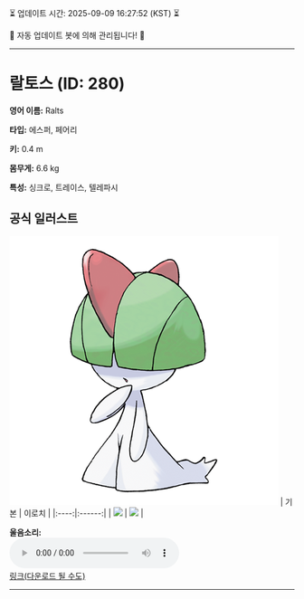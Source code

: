 
⏳ 업데이트 시간: 2025-09-09 16:27:52 (KST) ⏳

🤖 자동 업데이트 봇에 의해 관리됩니다! 🤖

---

# 랄토스 (ID: 280)
**영어 이름:** Ralts

**타입:** 에스퍼, 페어리

**키:** 0.4 m

**몸무게:** 6.6 kg

**특성:** 싱크로, 트레이스, 텔레파시

## 공식 일러스트
![](https://raw.githubusercontent.com/PokeAPI/sprites/master/sprites/pokemon/other/official-artwork/280.png)
| 기본 | 이로치 |
|:----:|:------:|
| <img src="http://play.pokemonshowdown.com/sprites/ani/ralts.gif" width="200"> | <img src="http://play.pokemonshowdown.com/sprites/ani-shiny/ralts.gif" width="200"> |

**울음소리:**<br><audio controls src="https://raw.githubusercontent.com/PokeAPI/cries/main/cries/pokemon/latest/280.ogg"></audio><br> [링크(다운로드 될 수도)](https://raw.githubusercontent.com/PokeAPI/cries/main/cries/pokemon/latest/280.ogg)


---
